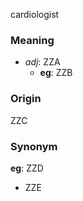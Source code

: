 cardiologist
### Meaning
+ _adj_: ZZA
	+ __eg__: ZZB

### Origin

ZZC

### Synonym

__eg__: ZZD

+ ZZE


